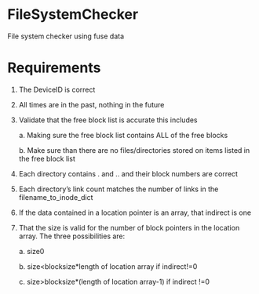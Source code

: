 # FileSystemChecker
File system checker using fuse data

# Requirements
1)	The DeviceID is correct

2)	All times are in the past, nothing in the future

3)	Validate that the free block list is accurate this includes

    a.	Making sure the free block list contains ALL of the free blocks
  
    b.	Make sure than there are no files/directories stored on items listed in the free block list
  
4)	Each directory contains . and .. and their block numbers are correct

5)	Each directory’s link count matches the number of links in the filename_to_inode_dict

6)	If the data contained in a location pointer is an array, that indirect is one

7)	That the size is valid for the number of block pointers in the location array. The three possibilities are:

    a.	size<blocksize if  indirect=0 and size>0
  
    b.	size<blocksize*length of location array if indirect!=0
  
    c.	size>blocksize*(length of location array-1) if indirect !=0
  

